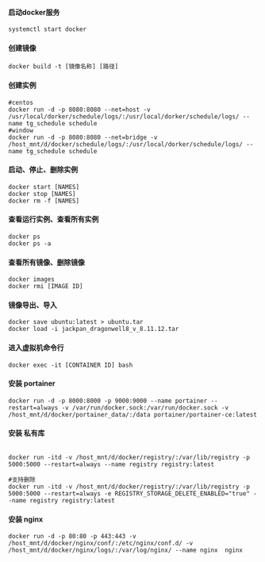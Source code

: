 #### 启动docker服务
```shell
systemctl start docker
```

#### 创建镜像
```shell
docker build -t [镜像名称] [路径]
```

#### 创建实例
```shell
#centos
docker run -d -p 8080:8080 --net=host -v /usr/local/dorker/schedule/logs/:/usr/local/dorker/schedule/logs/ --name tg_schedule schedule
#window
docker run -d -p 8080:8080 --net=bridge -v /host_mnt/d/docker/schedule/logs/:/usr/local/dorker/schedule/logs/ --name tg_schedule schedule
```

#### 启动、停止、删除实例
```shell
docker start [NAMES]
docker stop [NAMES]
docker rm -f [NAMES]
```

#### 查看运行实例、查看所有实例
```shell
docker ps
docker ps -a
```

#### 查看所有镜像、删除镜像
```shell
docker images
docker rmi [IMAGE ID]
```

#### 镜像导出、导入
```shell
docker save ubuntu:latest > ubuntu.tar
docker load -i jackpan_dragonwell8_v_8.11.12.tar
```

#### 进入虚拟机命令行
```shell
docker exec -it [CONTAINER ID] bash
```

#### 安装 portainer
```shell
docker run -d -p 8000:8000 -p 9000:9000 --name portainer --restart=always -v /var/run/docker.sock:/var/run/docker.sock -v /host_mnt/d/docker/portainer_data/:/data portainer/portainer-ce:latest
```

#### 安装 私有库
```shell

docker run -itd -v /host_mnt/d/docker/registry/:/var/lib/registry -p 5000:5000 --restart=always --name registry registry:latest

#支持删除
docker run -itd -v /host_mnt/d/docker/registry/:/var/lib/registry -p 5000:5000 --restart=always -e REGISTRY_STORAGE_DELETE_ENABLED="true" --name registry registry:latest

```

#### 安装 nginx
```shell
docker run -d -p 80:80 -p 443:443 -v /host_mnt/d/docker/nginx/conf/:/etc/nginx/conf.d/ -v /host_mnt/d/docker/nginx/logs/:/var/log/nginx/ --name nginx  nginx
```

